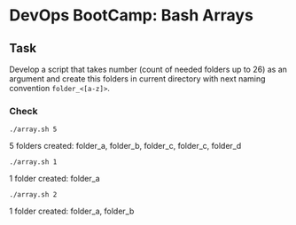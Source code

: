 # DevOps BootCamp: Bash Arrays

## Task

Develop a script that takes number (count of needed folders up to 26) as an argument and create this folders in current directory with next naming convention `folder_<[a-z]>`.

### Check

`./array.sh 5`

5 folders created:
folder_a, folder_b, folder_c, folder_c, folder_d

`./array.sh 1`

1 folder created:
folder_a

`./array.sh 2`

1 folder created:
folder_a, folder_b
